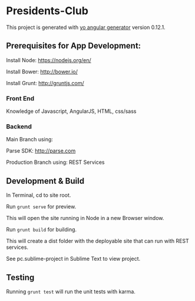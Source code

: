 # Presidents-Club

This project is generated with [yo angular generator](https://github.com/yeoman/generator-angular)
version 0.12.1.

## Prerequisites for App Development:
Install Node: https://nodejs.org/en/

Install Bower: http://bower.io/

Install Grunt: http://gruntjs.com/

### Front End
Knowledge of Javascript, AngularJS, HTML, css/sass

### Backend

Main Branch using:

Parse SDK: http://parse.com

Production Branch using:
REST Services

## Development & Build

In Terminal, cd to site root.

Run `grunt serve` for preview.

This will open the site running in Node in a new Browser window.


Run `grunt build` for building.

This will create a dist folder with the deployable site that can run with REST services.

See pc.sublime-project in Sublime Text to view project.

## Testing

Running `grunt test` will run the unit tests with karma.
